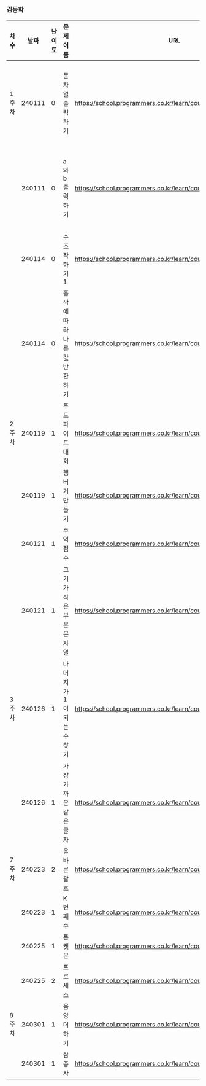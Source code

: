 ### 김동학
|차수|날짜|난이도|문제 이름|URL|비고|
|----|----|----|----|----|----|
|1주차|240111|0|문자열출력하기|https://school.programmers.co.kr/learn/courses/30/lessons/181952|자바스크립트입출력|
||240111|0|a와b출력하기|https://school.programmers.co.kr/learn/courses/30/lessons/181951|자바스크립트입출력|
||240114|0|수조작하기1|https://school.programmers.co.kr/learn/courses/30/lessons/181926||
||240114|0|홀짝에 따라 다른 값 반환하기|https://school.programmers.co.kr/learn/courses/30/lessons/181935||
|2주차|240119|1|푸드 파이트 대회|https://school.programmers.co.kr/learn/courses/30/lessons/134240||
||240119|1|햄버거 만들기|https://school.programmers.co.kr/learn/courses/30/lessons/133502||
||240121|1|추억 점수|https://school.programmers.co.kr/learn/courses/30/lessons/176963||
||240121|1|크기가 작은 부분문자열|https://school.programmers.co.kr/learn/courses/30/lessons/147355||
|3주차|240126|1|나머지가 1이되는 수 찾기|https://school.programmers.co.kr/learn/courses/30/lessons/87389||
||240126|1|가장가까운 같은 글자|https://school.programmers.co.kr/learn/courses/30/lessons/142086||
|7주차|240223|2|올바른 괄호|https://school.programmers.co.kr/learn/courses/30/lessons/12909||
||240223|1|K번째 수|https://school.programmers.co.kr/learn/courses/30/lessons/42748||
||240225|1|폰켓몬|https://school.programmers.co.kr/learn/courses/30/lessons/1845||
||240225|2|프로세스|https://school.programmers.co.kr/learn/courses/30/lessons/42587||
|8주차|240301|1|음양 더하기|https://school.programmers.co.kr/learn/courses/30/lessons/76501||
||240301|1|삼총사|https://school.programmers.co.kr/learn/courses/30/lessons/131705||
